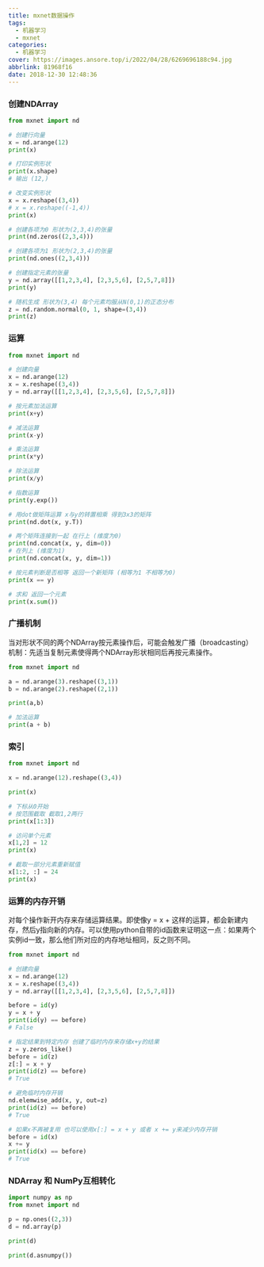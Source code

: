 ```yaml
---
title: mxnet数据操作
tags:
  - 机器学习
  - mxnet
categories:
  - 机器学习
cover: https://images.ansore.top/i/2022/04/28/6269696188c94.jpg
abbrlink: 81968f16
date: 2018-12-30 12:48:36
---
```


### 创建NDArray

```python
from mxnet import nd

# 创建行向量
x = nd.arange(12)
print(x)

# 打印实例形状
print(x.shape)
# 输出 (12,)

# 改变实例形状
x = x.reshape((3,4))
# x = x.reshape((-1,4))
print(x)

# 创建各项为0 形状为(2,3,4)的张量
print(nd.zeros((2,3,4)))

# 创建各项为1 形状为(2,3,4)的张量
print(nd.ones((2,3,4)))

# 创建指定元素的张量
y = nd.array([[1,2,3,4], [2,3,5,6], [2,5,7,8]])
print(y)

# 随机生成 形状为(3,4) 每个元素均服从N(0,1)的正态分布
z = nd.random.normal(0, 1, shape=(3,4))
print(z)
```

### 运算

```python
from mxnet import nd

# 创建向量
x = nd.arange(12)
x = x.reshape((3,4))
y = nd.array([[1,2,3,4], [2,3,5,6], [2,5,7,8]])

# 按元素加法运算
print(x+y)

# 减法运算
print(x-y)

# 乘法运算
print(x*y)

# 除法运算
print(x/y)

# 指数运算
print(y.exp())

# 用dot做矩阵运算 x与y的转置相乘 得到3x3的矩阵
print(nd.dot(x, y.T))

# 两个矩阵连接到一起 在行上 (维度为0)
print(nd.concat(x, y, dim=0))
# 在列上 (维度为1)
print(nd.concat(x, y, dim=1))

# 按元素判断是否相等 返回一个新矩阵 (相等为1 不相等为0)
print(x == y)

# 求和 返回一个元素
print(x.sum())
```

###  广播机制

当对形状不同的两个NDArray按元素操作后，可能会触发广播（broadcasting）机制：先适当复制元素使得两个NDArray形状相同后再按元素操作。

```python
from mxnet import nd

a = nd.arange(3).reshape((3,1))
b = nd.arange(2).reshape((2,1))

print(a,b)

# 加法运算
print(a + b)
```

### 索引

```python
from mxnet import nd

x = nd.arange(12).reshape((3,4))

print(x)

# 下标从0开始
# 按范围截取 截取1,2两行
print(x[1:3])

# 访问单个元素
x[1,2] = 12
print(x)

# 截取一部分元素重新赋值
x[1:2, :] = 24
print(x)
```

### 运算的内存开销

对每个操作新开内存来存储运算结果。即使像y = x + 这样的运算，都会新建内存，然后y指向新的内存。可以使用python自带的id函数来证明这一点：如果两个实例id一致，那么他们所对应的内存地址相同，反之则不同。

```python
from mxnet import nd

# 创建向量
x = nd.arange(12)
x = x.reshape((3,4))
y = nd.array([[1,2,3,4], [2,3,5,6], [2,5,7,8]])

before = id(y)
y = x + y
print(id(y) == before)
# False

# 指定结果到特定内存 创建了临时内存来存储x+y的结果
z = y.zeros_like()
before = id(z)
z[:] = x + y
print(id(z) == before)
# True

# 避免临时内存开销
nd.elemwise_add(x, y, out=z)
print(id(z) == before)
# True

# 如果x不再被复用 也可以使用x[:] = x + y 或者 x += y来减少内存开销
before = id(x)
x += y
print(id(x) == before)
# True
```

### NDArray 和 NumPy互相转化

``` python
import numpy as np
from mxnet import nd

p = np.ones((2,3))
d = nd.array(p)

print(d)

print(d.asnumpy())
```

